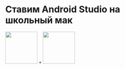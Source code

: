 # Ставим Android Studio на школьный мак
<img src="http://pngimg.com/uploads/android_logo/android_logo_PNG12.png" width="100"> + 
<img src="https://applicant.21-school.ru/assets/school21-6c723596727df2f81ae438d54dbebc201a946c88bd5b78de4b2457bc695b59b0.svg" width="100">
